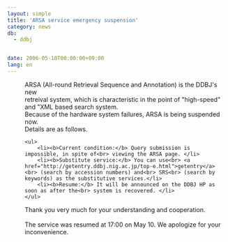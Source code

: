 ```yaml
---
layout: simple
title: 'ARSA service emergency suspension'
category: news
db:
  - ddbj


date: 2006-05-10T00:00:00+09:00
lang: en
---
```


<html>
<dd>ARSA (All-round Retrieval Sequence and Annotation) is the DDBJ's new<br> retreival system, which is characteristic in the point of "high-speed"<br> and "XML based search system.
<dd>Because of the hardware system failures, ARSA is being suspended now.<br> Details are as follows.
<dd>

    <ul>
        <li><b>Current condition:</b> Query submission is impossible, in spite of<br> viewing the ARSA page. </li>
        <li><b>Substitute service:</b> You can use<br> <a href="http://getentry.ddbj.nig.ac.jp/top-e.html">getentry</a><br> (search by accession numbers) and<br> SRS<br> (search by keywords) as the substitutive services.</li>
        <li><b>Resume:</b> It will be announced on the DDBJ HP as soon as after the<br> system is recovered. </li>
    </ul>
<dd>Thank you very much for your understanding and cooperation.
<dd> 
<dd><span class="icon_d-triangle">The service was resumed at 17:00 on May 10. We apologize for your inconvenience.</span></dd>
</dd>
</dd>
</dd>
</dd>
</dd>
</html>
